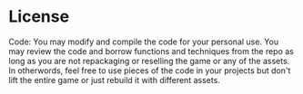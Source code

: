 # License

Code:
You may modify and compile the code for your personal use. You may review the code and borrow functions and techniques from the repo as long as you are not repackaging or reselling the game or any of the assets. In otherwords, feel free to use pieces of the code in your projects but don't lift the entire game or just rebuild it with different assets.
